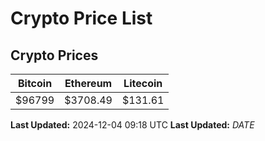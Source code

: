 # Crypto Price List

## Crypto Prices
| Bitcoin | Ethereum | Litecoin |
| ------- | -------- | -------- |
| $96799 | $3708.49 | $131.61 |
**Last Updated:** 2024-12-04 09:18 UTC
**Last Updated:** $DATE$
